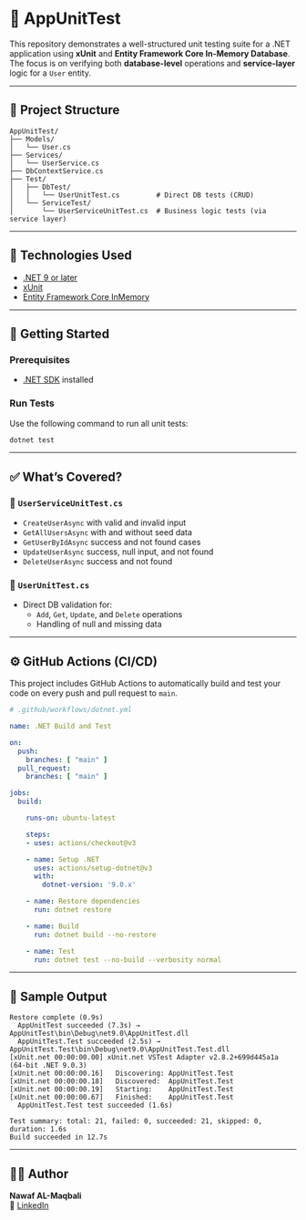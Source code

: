 # 🧪 AppUnitTest

This repository demonstrates a well-structured unit testing suite for a .NET application using **xUnit** and **Entity Framework Core In-Memory Database**. The focus is on verifying both **database-level** operations and **service-layer** logic for a `User` entity.

---

## 📂 Project Structure

```
AppUnitTest/
├── Models/
│   └── User.cs
├── Services/
│   └── UserService.cs
├── DbContextService.cs
├── Test/
│   ├── DbTest/
│   │   └── UserUnitTest.cs         # Direct DB tests (CRUD)
│   └── ServiceTest/
│       └── UserServiceUnitTest.cs  # Business logic tests (via service layer)
```

---

## 🧰 Technologies Used

- [.NET 9 or later](https://dotnet.microsoft.com/)
- [xUnit](https://xunit.net/)
- [Entity Framework Core InMemory](https://learn.microsoft.com/en-us/ef/core/providers/in-memory/)

---

## 🚀 Getting Started

### Prerequisites

- [.NET SDK](https://dotnet.microsoft.com/download) installed

### Run Tests

Use the following command to run all unit tests:

```bash
dotnet test
```

---

## ✅ What’s Covered?

### 🔹 `UserServiceUnitTest.cs`

- `CreateUserAsync` with valid and invalid input
- `GetAllUsersAsync` with and without seed data
- `GetUserByIdAsync` success and not found cases
- `UpdateUserAsync` success, null input, and not found
- `DeleteUserAsync` success and not found

### 🔹 `UserUnitTest.cs`

- Direct DB validation for:
  - `Add`, `Get`, `Update`, and `Delete` operations
  - Handling of null and missing data

---

## ⚙️ GitHub Actions (CI/CD)

This project includes GitHub Actions to automatically build and test your code on every push and pull request to `main`.

```yaml
# .github/workflows/dotnet.yml

name: .NET Build and Test

on:
  push:
    branches: [ "main" ]
  pull_request:
    branches: [ "main" ]

jobs:
  build:

    runs-on: ubuntu-latest

    steps:
    - uses: actions/checkout@v3

    - name: Setup .NET
      uses: actions/setup-dotnet@v3
      with:
        dotnet-version: '9.0.x'

    - name: Restore dependencies
      run: dotnet restore

    - name: Build
      run: dotnet build --no-restore

    - name: Test
      run: dotnet test --no-build --verbosity normal
```

---

## 📸 Sample Output

```
Restore complete (0.9s)
  AppUnitTest succeeded (7.3s) → AppUnitTest\bin\Debug\net9.0\AppUnitTest.dll
  AppUnitTest.Test succeeded (2.5s) → AppUnitTest.Test\bin\Debug\net9.0\AppUnitTest.Test.dll
[xUnit.net 00:00:00.00] xUnit.net VSTest Adapter v2.8.2+699d445a1a (64-bit .NET 9.0.3)
[xUnit.net 00:00:00.16]   Discovering: AppUnitTest.Test
[xUnit.net 00:00:00.18]   Discovered:  AppUnitTest.Test
[xUnit.net 00:00:00.19]   Starting:    AppUnitTest.Test
[xUnit.net 00:00:00.67]   Finished:    AppUnitTest.Test
  AppUnitTest.Test test succeeded (1.6s)

Test summary: total: 21, failed: 0, succeeded: 21, skipped: 0, duration: 1.6s
Build succeeded in 12.7s
```

---

## 🙋‍♂️ Author

**Nawaf AL-Maqbali**  
📧 [LinkedIn](https://github.com/nawaf91maqbali)
